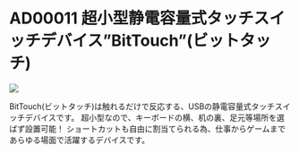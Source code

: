 # AD00011 超小型静電容量式タッチスイッチデバイス”BitTouch”(ビットタッチ)

![](https://bit-trade-one.co.jp/wp/wp-content/uploads/2014/04/3f15055dee892abc9ad954a951a3e83c.png)

BitTouch(ビットタッチ)は触れるだけで反応する、USBの静電容量式タッチスイッチデバイスです。
超小型なので、キーボードの横、机の裏、足元等場所を選ばず設置可能！
ショートカットも自由に割当てられる為、仕事からゲームまであらゆる場面で活躍するデバイスです。